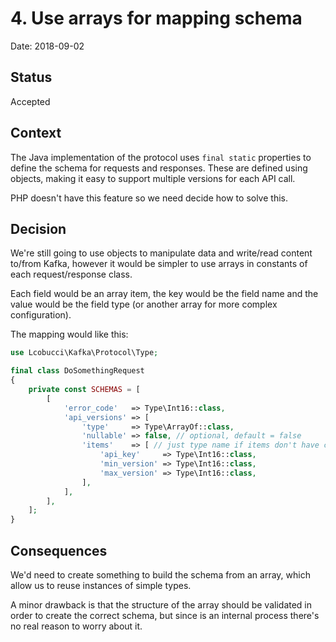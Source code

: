 # 4. Use arrays for mapping schema

Date: 2018-09-02

## Status

Accepted

## Context

The Java implementation of the protocol uses `final static` properties to define
the schema for requests and responses. These are defined using objects, making
it easy to support multiple versions for each API call.

PHP doesn't have this feature so we need decide how to solve this.

## Decision

We're still going to use objects to manipulate data and write/read content
to/from Kafka, however it would be simpler to use arrays in constants of each
request/response class.

Each field would be an array item, the key would be the field name and the value
would be the field type (or another array for more complex configuration).

The mapping would like this:

```php
use Lcobucci\Kafka\Protocol\Type;

final class DoSomethingRequest
{
    private const SCHEMAS = [
        [
            'error_code'   => Type\Int16::class,
            'api_versions' => [
                'type'     => Type\ArrayOf::class,
                'nullable' => false, // optional, default = false
                'items'    => [ // just type name if items don't have complex structure
                    'api_key'     => Type\Int16::class,
                    'min_version' => Type\Int16::class,
                    'max_version' => Type\Int16::class,
                ],
            ],
        ],
    ];
}
```

## Consequences

We'd need to create something to build the schema from an array, which allow us
to reuse instances of simple types.

A minor drawback is that the structure of the array should be validated in order
to create the correct schema, but since is an internal process there's no real
reason to worry about it.

